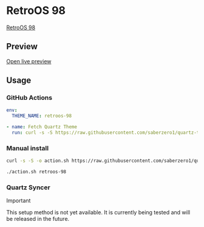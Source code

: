 # RetroOS 98

[RetroOS 98](https://github.com/ThePharaohArt/)

## Preview

[Open live preview](https://quartz-themes.github.io/retroos-98/)

## Usage

### GitHub Actions

```yaml
env:
  THEME_NAME: retroos-98
```

```yaml
- name: Fetch Quartz Theme
  run: curl -s -S https://raw.githubusercontent.com/saberzero1/quartz-themes/master/action.sh | bash -s -- $THEME_NAME
```

### Manual install

```bash
curl -s -S -o action.sh https://raw.githubusercontent.com/saberzero1/quartz-themes/master/action.sh

./action.sh retroos-98
```

### Quartz Syncer

> [!IMPORTANT]
> This setup method is not yet available. It is currently being tested and will be released in the future.
